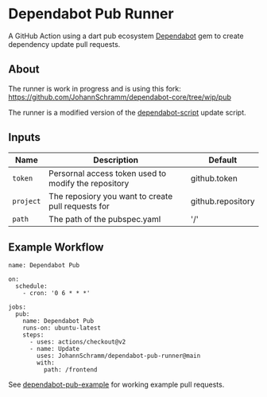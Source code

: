 # Dependabot Pub Runner

A GitHub Action using a dart pub ecosystem [Dependabot](https://github.com/dependabot/dependabot-core) gem to create dependency update pull requests.

## About

The runner is work in progress and is using this fork: https://github.com/JohannSchramm/dependabot-core/tree/wip/pub

The runner is a modified version of the [dependabot-script](https://github.com/dependabot/dependabot-script) update script.

## Inputs

| Name      | Description                                          | Default           |
| --------- | ---------------------------------------------------- | ----------------- |
| `token`   | Persornal access token used to modify the repository | github.token      |
| `project` | The reposiory you want to create pull requests for   | github.repository |
| `path`    | The path of the pubspec.yaml                         | '/'               |

## Example Workflow

```
name: Dependabot Pub

on:
  schedule:
    - cron: '0 6 * * *'

jobs:
  pub:
    name: Dependabot Pub
    runs-on: ubuntu-latest
    steps:
      - uses: actions/checkout@v2
      - name: Update
        uses: JohannSchramm/dependabot-pub-runner@main
        with:
          path: /frontend
```

See [dependabot-pub-example](https://github.com/JohannSchramm/dependabot-pub-example) for working example pull requests.

